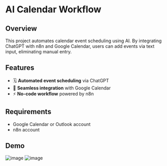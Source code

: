 # AI Calendar Workflow  

## Overview  
This project automates calendar event scheduling using AI. By integrating ChatGPT with n8n and Google Calendar, users can add events via text input, eliminating manual entry.  

## Features  
- 🗓️ **Automated event scheduling** via ChatGPT  
- 🔗 **Seamless integration** with Google Calendar  
- ⚡ **No-code workflow** powered by n8n  

## Requirements  
- Google Calendar or Outlook account  
- n8n account  

## Demo  
 ![image](https://github.com/user-attachments/assets/1f7fff30-6cc7-4c1c-abdf-c4a4d7e4aa30)
 ![image](https://github.com/user-attachments/assets/e32f5a19-1697-408b-91c4-71e341098823)
